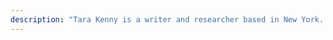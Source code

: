 ```yaml
---
description: "Tara Kenny is a writer and researcher based in New York. Her work has been published in The Guardian, Catalogue Magazine, Overland, The Lifted Brow, and elsewhere. She is a staff writer at South Asian diaspora publication Kajal and the former online editor of the Australian women’s collective Ladies of Leisure. She is currently working full time in philanthropy, and exploring smutty romance and feminist mysticism through her personal projects.\r\n\n\r\n\nFollow her on Instagram at @bespoke_bitch and on Twitter at @wordsbytara, and contact her at wordsbytara@gmail.com."
---
```



